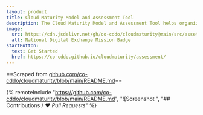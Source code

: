 ```yaml
---
layout: product
title: Cloud Maturity Model and Assessment Tool
description: The Cloud Maturity Model and Assessment Tool helps organizations understand their current state of cloud maturity and identify areas for improvement.
image:
  src: https://cdn.jsdelivr.net/gh/co-cddo/cloudmaturity@main/src/assets/cloud_maturity_illustration.png
  alt: National Digital Exchange Mission Badge
startButton:
  text: Get Started
  href: https://co-cddo.github.io/cloudmaturity/assessment/
---
```


==Scraped from [github.com/co-cddo/cloudmaturity/blob/main/README.md](https://github.com/co-cddo/cloudmaturity/blob/main/README.md)==

{% remoteInclude "https://github.com/co-cddo/cloudmaturity/blob/main/README.md", "![Screenshot ", "## Contributions / _❤️ Pull Requests_" %}
